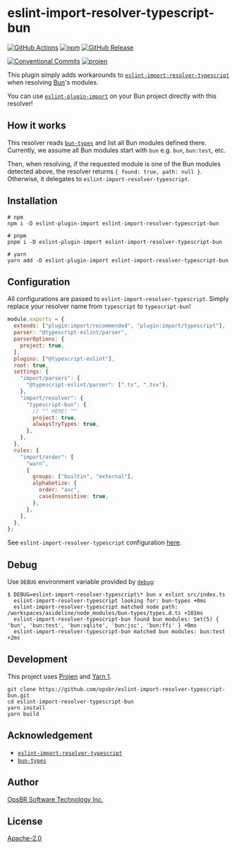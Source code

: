 # eslint-import-resolver-typescript-bun

[![GitHub Actions](https://github.com/opsbr/eslint-import-resolver-typescript-bun/workflows/release/badge.svg)](https://github.com/import-js/eslint-import-resolver-typescript/actions/workflows/ci.yml)
[![npm](https://img.shields.io/npm/v/eslint-import-resolver-typescript-bun.svg)](https://www.npmjs.com/package/eslint-import-resolver-typescript-bun)
[![GitHub Release](https://img.shields.io/github/release/opsbr/eslint-import-resolver-typescript-bun)](https://github.com/opsbr/eslint-import-resolver-typescript-bun/releases)

[![Conventional Commits](https://img.shields.io/badge/conventional%20commits-1.0.0-yellow.svg)](https://conventionalcommits.org)
[![projen](https://img.shields.io/badge/maintained%20with-projen-ED9C50.svg)](https://github.com/projen/projen)

This plugin simply adds workarounds to [`eslint-import-resolver-typescript`](https://www.npmjs.com/package/eslint-import-resolver-typescript) when resolving [Bun](https://bun.sh/)'s modules.

You can use [`eslint-plugin-import`](https://www.npmjs.com/package/eslint-plugin-import) on your Bun project directly with this resolver!

## How it works

This resolver reads [`bun-types`](https://www.npmjs.com/package/bun-types) and list all Bun modules defined there. Currently, we assume all Bun modules start with `bun` e.g. `bun`, `bun:test`, etc.

Then, when resolving, if the requested module is one of the Bun modules detected above, the resolver returns `{ found: true, path: null }`. Otherwise, it delegates to `eslint-import-resolver-typescript`.

## Installation

```shell
# npm
npm i -D eslint-plugin-import eslint-import-resolver-typescript-bun

# pnpm
pnpm i -D eslint-plugin-import eslint-import-resolver-typescript-bun

# yarn
yarn add -D eslint-plugin-import eslint-import-resolver-typescript-bun
```

## Configuration

All configurations are passed to `eslint-import-resolver-typescript`. Simply replace your resolver name from `typescript` to `typescript-bun`!

```javascript
module.exports = {
  extends: ["plugin:import/recommended", "plugin:import/typescript"],
  parser: "@typescript-eslint/parser",
  parserOptions: {
    project: true,
  },
  plugins: ["@typescript-eslint"],
  root: true,
  settings: {
    "import/parsers": {
      "@typescript-eslint/parser": [".ts", ".tsx"],
    },
    "import/resolver": {
      "typescript-bun": {
        // ^^ HERE! ^^
        project: true,
        alwaysTryTypes: true,
      },
    },
  },
  rules: {
    "import/order": [
      "warn",
      {
        groups: ["builtin", "external"],
        alphabetize: {
          order: "asc",
          caseInsensitive: true,
        },
      },
    ],
  },
};
```

See `eslint-import-resolver-typescript` configuration [here](https://github.com/import-js/eslint-import-resolver-typescript/tree/master#configuration).

## Debug

Use `DEBUG` environment variable provided by [`debug`](https://www.npmjs.com/package/debug):

```
$ DEBUG=eslint-import-resolver-typescript\* bun x eslint src/index.ts
  eslint-import-resolver-typescript looking for: bun-types +0ms
  eslint-import-resolver-typescript matched node path: /workspaces/asideline/node_modules/bun-types/types.d.ts +101ms
  eslint-import-resolver-typescript-bun found bun modules: Set(5) { 'bun', 'bun:test', 'bun:sqlite', 'bun:jsc', 'bun:ffi' } +0ms
  eslint-import-resolver-typescript-bun matched bun modules: bun:test +2ms
```

## Development

This project uses [Projen](https://github.com/projen/projen) and [Yarn 1](https://yarnpkg.com/).

```shell
git clone https://github.com/opsbr/eslint-import-resolver-typescript-bun.git
cd eslint-import-resolver-typescript-bun
yarn install
yarn build
```

## Acknowledgement

- [`eslint-import-resolver-typescript`](https://www.npmjs.com/package/eslint-import-resolver-typescript)
- [`bun-types`](https://www.npmjs.com/package/bun-types)

## Author

[OpsBR Software Technology Inc.](https://opsbr.com/)

## License

[Apache-2.0](https://github.com/opsbr/eslint-import-resolver-typescript-bun/blob/main/LICENSE)
